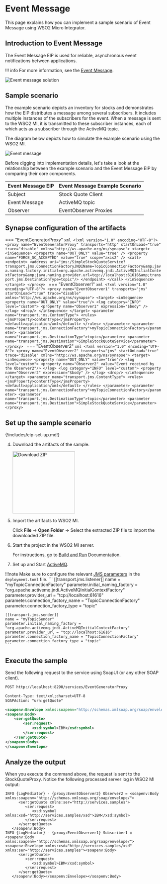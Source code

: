 # Event Message

This page explains how you can implement a sample scenario of Event Message using WSO2 Micro Integrator.

## Introduction to Event Message

The Event Message EIP is used for reliable, asynchronous event notifications between applications. 

!!! info
    For more information, see the [Event Message](http://www.eaipatterns.com/EventMessage.html).

![Event message solution]({{base_path}}/assets/img/learn/enterprise-integration-patterns/message-construction/event-message-solution.gif)

## Sample scenario

The example scenario depicts an inventory for stocks and demonstrates how the EIP distributes a message among several subscribers. It includes multiple instances of the subscribers for the event. When a message is sent to the WSO2 MI, it is transmitted to these subscriber instances, each of which acts as a subscriber through the ActiveMQ topic.

The diagram below depicts how to simulate the example scenario using the WSO2 MI.

![Event message]({{base_path}}/assets/img/learn/enterprise-integration-patterns/message-construction/event-message.png)

Before digging into implementation details, let's take a look at the relationship between the example scenario and the Event Message EIP by comparing their core components.

| Event Message EIP            | Event Message Example Scenario            |
|------------------------------|-------------------------------------------|
| Subject                      | Stock Quote Client                        |
| Event Message                | ActiveMQ topic                            |
| Observer                     | EventObserver Proxies                     |

## Synapse configuration of the artifacts

=== "EventGeneratorProxy"
    ```xml
    <?xml version="1.0" encoding="UTF-8"?>
    <proxy name="EventGeneratorProxy" transports="http" startOnLoad="true" trace="disable" xmlns="http://ws.apache.org/ns/synapse">
       <target>
          <inSequence>
             <property name="OUT_ONLY" value="true" />
             <property name="FORCE_SC_ACCEPTED" value="true" scope="axis2" />
             <call>
                   <endpoint>
                      <address uri="jms:/SimpleStockQuoteService?transport.jms.ConnectionFactoryJNDIName=TopicConnectionFactory&amp;java.naming.factory.initial=org.apache.activemq.jndi.ActiveMQInitialContextFactory&amp;java.naming.provider.url=tcp://localhost:61616&amp;transport.jms.DestinationType=topic"/>
                </endpoint>
             </call>
          </inSequence>
       </target>
    </proxy>
    ```
=== "EventObserver1"
    ```xml
    <?xml version="1.0" encoding="UTF-8"?>
    <proxy name="EventObserver1" transports="jms" startOnLoad="true" trace="disable" xmlns="http://ws.apache.org/ns/synapse">
       <target>
           <inSequence>
              <property name="OUT_ONLY" value="true"/>
              <log category="INFO" level="custom">
                  <property name="Observer1" expression="$body" />
              </log>
              <drop/>
            </inSequence>
       </target>
       <parameter name="transport.jms.ContentType">
          <rules>
             <jmsProperty>contentType</jmsProperty>
             <default>application/xml</default>
          </rules>
       </parameter>
       <parameter name="transport.jms.ConnectionFactory">myTopicConnectionFactory</parameter>
       <parameter name="transport.jms.DestinationType">topic</parameter>
       <parameter name="transport.jms.Destination">SimpleStockQuoteService</parameter>
    </proxy>
    ```
=== "EventObserver2"
    ```xml
    <?xml version="1.0" encoding="UTF-8"?>
    <proxy name="EventObserver2" transports="jms" startOnLoad="true" trace="disable" xmlns="http://ws.apache.org/ns/synapse">
        <target>
            <inSequence>
               <property name="OUT_ONLY" value="true"/>
               <log level="custom">
               <property name="Observer2" value="Event received by the Observer2"/>
               </log>
               <log category="INFO" level="custom">
                  <property name="Observer2" expression="$body" />
               </log>
               <drop/>
            </inSequence>
        </target>
        <parameter name="transport.jms.ContentType">
            <rules>
               <jmsProperty>contentType</jmsProperty>
               <default>application/xml</default>
            </rules>
        </parameter>
        <parameter name="transport.jms.ConnectionFactory">myTopicConnectionFactory</parameter>
        <parameter name="transport.jms.DestinationType">topic</parameter>
        <parameter name="transport.jms.Destination">SimpleStockQuoteService</parameter>
    </proxy>
    ```

## Set up the sample scenario

{!includes/eip-set-up.md!}

4. Download the artifacts of the sample.

    <a href="{{base_path}}/assets/attachments/learn/enterprise-integration-patterns/EventMessage.zip">
    <img src="{{base_path}}/assets/img/integrate/connectors/download-zip.png" width="200" alt="Download ZIP"></a>

5. Import the artifacts to WSO2 MI.

    Click **File** -> **Open Folder** -> Select the extracted ZIP file to import the downloaded ZIP file.

6. Start the project in the WSO2 MI server.

    For instructions, go to [Build and Run]({{base_path}}/develop/deploy-artifacts/#build-and-run) Documentation.

7. Set up and Start [ActiveMQ]({{base_path}}/install-and-setup/setup/brokers/configure-with-activemq).

!!!note
    Make sure to configure the relevant [JMS parameters]({{base_path}}/reference/synapse-properties/transport-parameters/jms-transport-parameters) in the `deployment.toml` file.
    ```
    [[transport.jms.listener]]
    name = "myTopicConnectionFactory"
    parameter.initial_naming_factory = "org.apache.activemq.jndi.ActiveMQInitialContextFactory"
    parameter.provider_url = "tcp://localhost:61616"
    parameter.connection_factory_name = "TopicConnectionFactory"
    parameter.connection_factory_type = "topic"

    [[transport.jms.sender]]
    name = "myTopicSender"
    parameter.initial_naming_factory = "org.apache.activemq.jndi.ActiveMQInitialContextFactory"
    parameter.provider_url = "tcp://localhost:61616"
    parameter.connection_factory_name = "TopicConnectionFactory"
    parameter.connection_factory_type = "topic"
    ```


## Execute the sample

Send the following request to the service using SoapUI (or any other SOAP client).

```xml
POST http://localhost:8290/services/EventGeneratorProxy

Content-Type: text/xml;charset=UTF-8
SOAPAction: "urn:getQuote"

<soapenv:Envelope xmlns:soapenv="http://schemas.xmlsoap.org/soap/envelope/" xmlns:ser="http://services.samples" xmlns:xsd="http://services.samples/xsd">
<soapenv:Body>
    <ser:getQuote>
        <ser:request>
            <xsd:symbol>IBM</xsd:symbol>
        </ser:request>
    </ser:getQuote>
</soapenv:Body>
</soapenv:Envelope>
```

## Analyze the output

When you execute the command above, the request is sent to the StockQuoteProxy. Notice the following processed server log in WSO2 MI output:

```log
INFO {LogMediator} - {proxy:EventObserver2} Observer2 = <soapenv:Body xmlns:soapenv="http://schemas.xmlsoap.org/soap/envelope/">
      <ser:getQuote xmlns:ser="http://services.samples">    
         <ser:request>          
            <xsd:symbol xmlns:xsd="http://services.samples/xsd">IBM</xsd:symbol>
         </ser:request>
      </ser:getQuote>
   </soapenv:Body>
INFO {LogMediator} - {proxy:EventObserver1} Subscriber1 = <soapenv:Body xmlns:soapenv="http://schemas.xmlsoap.org/soap/envelope/"><soapenv:Envelope xmlns:xsd="http://services.samples/xsd" xmlns:ser="http://services.samples"><soapenv:Body>
      <ser:getQuote>    
         <ser:request>          
            <xsd:symbol>IBM</xsd:symbol>
         </ser:request>
      </ser:getQuote>
   </soapenv:Body></soapenv:Envelope></soapenv:Body>
```
